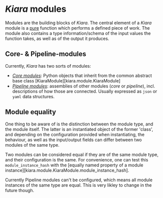 # *Kiara* modules

Modules are the building blocks of *Kiara*. The central element of a *Kiara* module is a [pure](https://en.wikipedia.org/wiki/Pure_function) function which performs a defined piece of work. The module also contains a type information/schema of the input values the function takes, as well as of the output it produces.

## Core- & Pipeline-modules

Currently, *Kiara* has two sorts of modules:

- [*Core modules*](core_modules.md): Python objects that inherit from the common abstract base class [KiaraModule][kiara.module.KiaraModule]
- [*Pipeline modules*](pipeline_modules.md): assemblies of other modules (*core* or *pipeline*), incl. descriptions of how those are connected. Usually expressed as ``json`` or ``yaml`` data structures.

## Module equality

One thing to be aware of is the distinction between the module type, and the module itself. The latter
is an instantiated object of the former 'class', and depending on the configuration provided when instantiating, the behaviour, as well as the input/output fields can differ between two modules of the same type.

Two modules can be considered equal if they are of the same module type, and their configuration is the same. For convenience, one can test this ``module_instance_hash``  with the [equally named property of a module instance][kiara.module.KiaraModule.module_instance_hash].

Currently Pipeline modules can't be configured, which means all module instances of the same type are equal. This is very likley to change in the future though.
